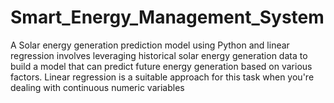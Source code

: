 # Smart_Energy_Management_System
A Solar energy generation prediction model using Python and linear regression involves leveraging historical solar energy generation data to build a model that can predict future energy generation based on various factors. Linear regression is a suitable approach for this task when you're dealing with continuous numeric variables
